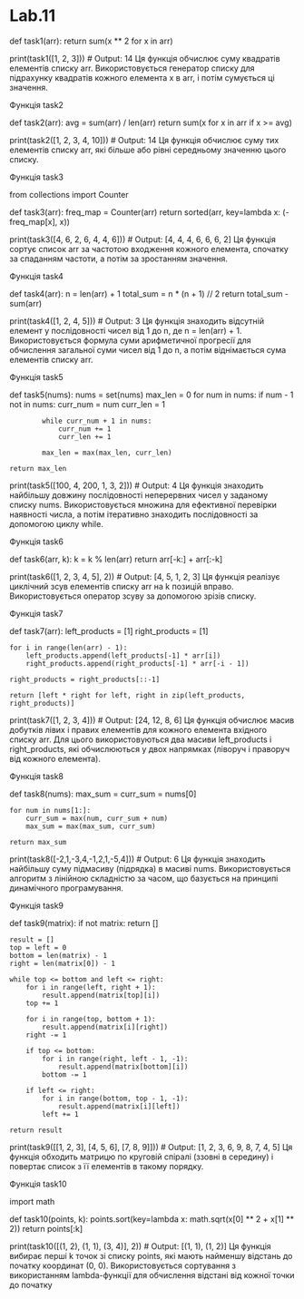 # Lab.11
def task1(arr):
    return sum(x ** 2 for x in arr)

print(task1([1, 2, 3]))  # Output: 14
Ця функція обчислює суму квадратів елементів списку arr. Використовується генератор списку для підрахунку квадратів кожного елемента x в arr, і потім сумується ці значення.

Функція task2

def task2(arr):
    avg = sum(arr) / len(arr)
    return sum(x for x in arr if x >= avg)

print(task2([1, 2, 3, 4, 10]))  # Output: 14
Ця функція обчислює суму тих елементів списку arr, які більше або рівні середньому значенню цього списку.

Функція task3

from collections import Counter

def task3(arr):
    freq_map = Counter(arr)
    return sorted(arr, key=lambda x: (-freq_map[x], x))

print(task3([4, 6, 2, 6, 4, 4, 6]))  # Output: [4, 4, 4, 6, 6, 6, 2]
Ця функція сортує список arr за частотою входження кожного елемента, спочатку за спаданням частоти, а потім за зростанням значення.

Функція task4

def task4(arr):
    n = len(arr) + 1
    total_sum = n * (n + 1) // 2
    return total_sum - sum(arr)

print(task4([1, 2, 4, 5]))  # Output: 3
Ця функція знаходить відсутній елемент у послідовності чисел від 1 до n, де n = len(arr) + 1. Використовується формула суми арифметичної прогресії для обчислення загальної суми чисел від 1 до n, а потім віднімається сума елементів списку arr.

Функція task5

def task5(nums):
    nums = set(nums)
    max_len = 0
    for num in nums:
        if num - 1 not in nums:
            curr_num = num
            curr_len = 1

            while curr_num + 1 in nums:
                curr_num += 1
                curr_len += 1

            max_len = max(max_len, curr_len)

    return max_len

print(task5([100, 4, 200, 1, 3, 2]))  # Output: 4
Ця функція знаходить найбільшу довжину послідовності неперервних чисел у заданому списку nums. Використовується множина для ефективної перевірки наявності числа, а потім ітеративно знаходить послідовності за допомогою циклу while.

Функція task6

def task6(arr, k):
    k = k % len(arr)
    return arr[-k:] + arr[:-k]

print(task6([1, 2, 3, 4, 5], 2))  # Output: [4, 5, 1, 2, 3]
Ця функція реалізує циклічний зсув елементів списку arr на k позицій вправо. Використовується оператор зсуву за допомогою зрізів списку.

Функція task7

def task7(arr):
    left_products = [1]
    right_products = [1]

    for i in range(len(arr) - 1):
        left_products.append(left_products[-1] * arr[i])
        right_products.append(right_products[-1] * arr[-i - 1])

    right_products = right_products[::-1]

    return [left * right for left, right in zip(left_products, right_products)]

print(task7([1, 2, 3, 4]))  # Output: [24, 12, 8, 6]
Ця функція обчислює масив добутків лівих і правих елементів для кожного елемента вхідного списку arr. Для цього використовуються два масиви left_products і right_products, які обчислюються у двох напрямках (ліворуч і праворуч від кожного елемента).

Функція task8

def task8(nums):
    max_sum = curr_sum = nums[0]

    for num in nums[1:]:
        curr_sum = max(num, curr_sum + num)
        max_sum = max(max_sum, curr_sum)

    return max_sum

print(task8([-2,1,-3,4,-1,2,1,-5,4]))  # Output: 6
Ця функція знаходить найбільшу суму підмасиву (підрядка) в масиві nums. Використовується алгоритм з лінійною складністю за часом, що базується на принципі динамічного програмування.

Функція task9

def task9(matrix):
    if not matrix:
        return []

    result = []
    top = left = 0
    bottom = len(matrix) - 1
    right = len(matrix[0]) - 1

    while top <= bottom and left <= right:
        for i in range(left, right + 1):
            result.append(matrix[top][i])
        top += 1

        for i in range(top, bottom + 1):
            result.append(matrix[i][right])
        right -= 1

        if top <= bottom:
            for i in range(right, left - 1, -1):
                result.append(matrix[bottom][i])
            bottom -= 1

        if left <= right:
            for i in range(bottom, top - 1, -1):
                result.append(matrix[i][left])
            left += 1

    return result

print(task9([[1, 2, 3], [4, 5, 6], [7, 8, 9]]))  # Output: [1, 2, 3, 6, 9, 8, 7, 4, 5]
Ця функція обходить матрицю по круговій спіралі (ззовні в середину) і повертає список з її елементів в такому порядку.

Функція task10

import math

def task10(points, k):
    points.sort(key=lambda x: math.sqrt(x[0] ** 2 + x[1] ** 2))
    return points[:k]

print(task10([(1, 2), (1, 1), (3, 4)], 2))  # Output: [(1, 1), (1, 2)]
Ця функція вибирає перші k точок зі списку points, які мають найменшу відстань до початку координат (0, 0). Використовується сортування з використанням lambda-функції для обчислення відстані від кожної точки до початку

